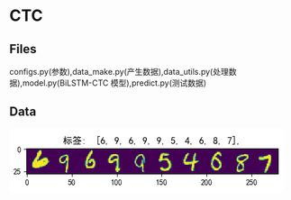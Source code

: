 # CTC  
## Files  
configs.py(参数),data_make.py(产生数据),data_utils.py(处理数据),model.py(BiLSTM-CTC 模型),predict.py(测试数据)  
## Data  
![](https://github.com/Sunsapience/RNN_CTC/blob/master/show/Figure_.png)  


